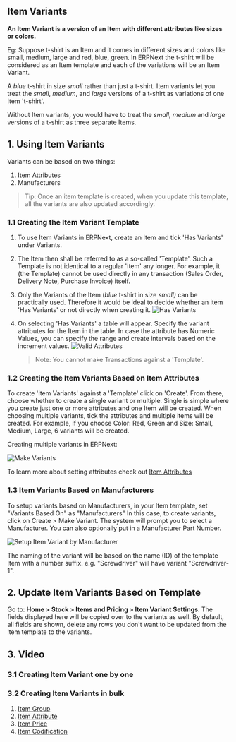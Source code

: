 ## Item Variants

**An Item Variant is a version of an Item with different attributes like sizes or colors.**

Eg: Suppose t-shirt is an Item and it comes in different sizes and colors like small, medium, large and red, blue, green. In ERPNext the t-shirt will be considered as an Item template and each of the variations will be an Item Variant.

A _blue_ t-shirt in size _small_ rather than just a t-shirt. Item variants let you treat the _small_, _medium_, and _large_ versions of a t-shirt as variations of one Item 't-shirt'.

Without Item variants, you would have to treat the _small_, _medium_ and _large_ versions of a t-shirt as three separate Items.

## 1\. Using Item Variants

Variants can be based on two things:

1.  Item Attributes
2.  Manufacturers

> Tip: Once an item template is created, when you update this template, all the variants are also updated accordingly.

### 1.1 Creating the Item Variant Template

1.  To use Item Variants in ERPNext, create an Item and tick 'Has Variants' under Variants.
    
2.  The Item then shall be referred to as a so-called 'Template'. Such a Template is not identical to a regular 'Item' any longer. For example, it (the Template) cannot be used directly in any transaction (Sales Order, Delivery Note, Purchase Invoice) itself.
    
3.  Only the Variants of the Item (_blue_ t-shirt in size _small)_ can be practically used. Therefore it would be ideal to decide whether an item 'Has Variants' or not directly when creating it. ![Has Variants](https://docs.erpnext.com/files/item-has-variants.png)
    
4.  On selecting 'Has Variants' a table will appear. Specify the variant attributes for the Item in the table. In case the attribute has Numeric Values, you can specify the range and create intervals based on the increment values. ![Valid Attributes](https://docs.erpnext.com/files/item-attributes.png)
    
    > Note: You cannot make Transactions against a 'Template'.
    

### 1.2 Creating the Item Variants Based on Item Attributes

To create 'Item Variants' against a 'Template' click on 'Create'. From there, choose whether to create a single variant or multiple. Single is simple where you create just one or more attributes and one Item will be created. When choosing multiple variants, tick the attributes and multiple items will be created. For example, if you choose Color: Red, Green and Size: Small, Medium, Large, 6 variants will be created.

Creating multiple variants in ERPNext:

![Make Variants](https://docs.erpnext.com/files/make-multiple-variants.png)

To learn more about setting attributes check out [Item Attributes](https://docs.erpnext.com/docs/v13/user/manual/en/stock/item-attribute)

### 1.3 Item Variants Based on Manufacturers

To setup variants based on Manufacturers, in your Item template, set "Variants Based On" as "Manufacturers" In this case, to create variants, click on Create > Make Variant. The system will prompt you to select a Manufacturer. You can also optionally put in a Manufacturer Part Number.

![Setup Item Variant by Manufacturer](https://docs.erpnext.com/files/select-mfg-for-variant.png)

The naming of the variant will be based on the name (ID) of the template Item with a number suffix. e.g. "Screwdriver" will have variant "Screwdriver-1".

## 2\. Update Item Variants Based on Template

Go to: **Home > Stock > Items and Pricing > Item Variant Settings**. The fields displayed here will be copied over to the variants as well. By default, all fields are shown, delete any rows you don't want to be updated from the item template to the variants.

## 3\. Video

### 3.1 Creating Item Variant one by one

### 3.2 Creating Item Variants in bulk

1.  [Item Group](https://docs.erpnext.com/docs/v13/user/manual/en/stock/item-group)
2.  [Item Attribute](https://docs.erpnext.com/docs/v13/user/manual/en/stock/item-attribute)
3.  [Item Price](https://docs.erpnext.com/docs/v13/user/manual/en/stock/item-price)
4.  [Item Codification](https://docs.erpnext.com/docs/v13/user/manual/en/stock/articles/item-codification)